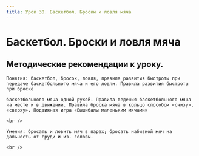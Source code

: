 ```yaml
---
title: Урок 30. Баскетбол. Броски и ловля мяча
---
```


# Баскетбол. Броски и ловля мяча

## Методические рекомендации к уроку.

<p>
	Понятия: баскетбол, бросок, ловля, правила развития быстроты при передаче баскетбольного мяча и его ловли. Правила развития быстроты при броске
</p>
<p>
	баскетбольного мяча одной рукой. Правила ведения баскетбольного мяча на месте и в движении. Правила броска мяча в кольцо способом «снизу», «сверху». Подвижная игра «Вышибалы маленьким мячами» 
</p>
<p>
	<br />
</p>
<p>
	Умения: бросать и ловить мяч в парах; бросать набивной мяч на дальность от груди и из- головы.
</p>
<div>
	<br />
</div>